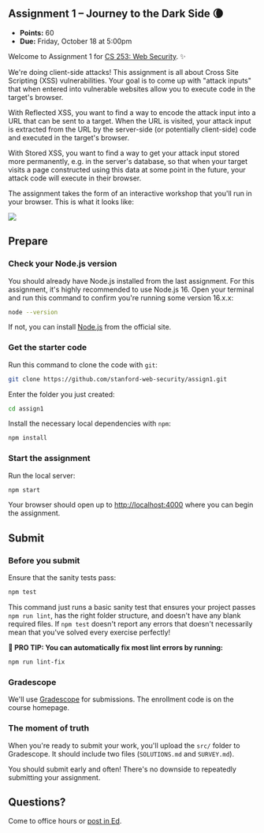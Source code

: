 ## Assignment 1 – Journey to the Dark Side 🌘

- **Points:** 60
- **Due:** Friday, October 18 at 5:00pm

Welcome to Assignment 1 for [CS 253: Web Security](https://cs253.stanford.edu). ✨

We're doing client-side attacks! This assignment is all about Cross Site Scripting (XSS) vulnerabilities. Your goal is to come up with "attack inputs" that when entered into vulnerable websites allow you to execute code in the target's browser.

With Reflected XSS, you want to find a way to encode the attack input into a URL that can be sent to a target. When the URL is visited, your attack input is extracted from the URL by the server-side (or potentially client-side) code and executed in the target's browser.

With Stored XSS, you want to find a way to get your attack input stored more permanently, e.g. in the server's database, so that when your target visits a page constructed using this data at some point in the future, your attack code will execute in their browser.

The assignment takes the form of an interactive workshop that you'll run in your browser. This is what it looks like:

![](journey-to-the-dark-side.png)

## Prepare

### Check your Node.js version

You should already have Node.js installed from the last assignment. For this assignment, it's highly recommended to use Node.js 16. Open your terminal and run this command to confirm you're running some version 16.x.x:

```sh
node --version
```

If not, you can install [Node.js](https://nodejs.org/en/) from the official site.

### Get the starter code

Run this command to clone the code with `git`:

```sh
git clone https://github.com/stanford-web-security/assign1.git
```

Enter the folder you just created:

```sh
cd assign1
```

Install the necessary local dependencies with `npm`:

```sh
npm install
```

### Start the assignment

Run the local server:

```sh
npm start
```

Your browser should open up to [http://localhost:4000](http://localhost:4000) where you can begin the assignment.

## Submit

### Before you submit

Ensure that the sanity tests pass:

```sh
npm test
```

This command just runs a basic sanity test that ensures your project passes `npm run lint`, has the right folder structure, and doesn't have any blank required files. If `npm test` doesn't report any errors that doesn't necessarily mean that you've solved every exercise perfectly!

**🌟 PRO TIP: You can automatically fix most lint errors by running:**

```sh
npm run lint-fix
```

### Gradescope

We'll use [Gradescope](https://gradescope.com) for submissions. The enrollment code is on the course homepage.

### The moment of truth

When you're ready to submit your work, you'll upload the `src/` folder to Gradescope. It should include two files (`SOLUTIONS.md` and `SURVEY.md`).

You should submit early and often! There's no downside to repeatedly submitting your assignment.

## Questions?

Come to office hours or [post in Ed](https://edstem.org/us/courses/14325/discussion/).
